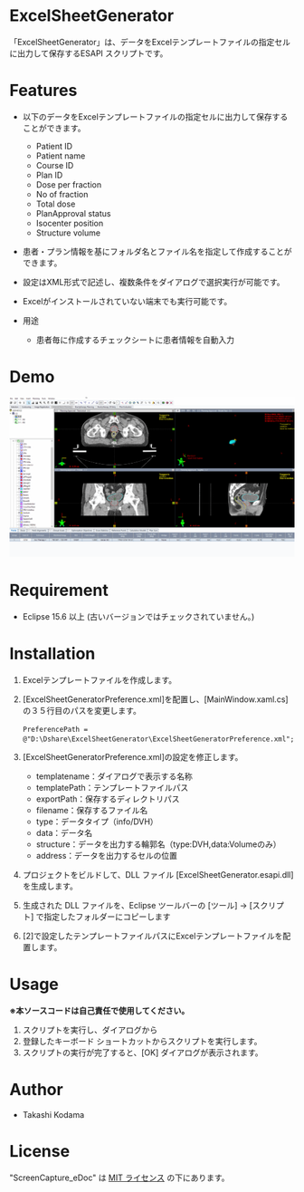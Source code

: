# ExcelSheetGenerator
 
「ExcelSheetGenerator」は、データをExcelテンプレートファイルの指定セルに出力して保存するESAPI スクリプトです。

# Features

* 以下のデータをExcelテンプレートファイルの指定セルに出力して保存することができます。
  * Patient ID
  * Patient name
  * Course ID
  * Plan ID
  * Dose per fraction
  * No of fraction
  * Total dose
  * PlanApproval status
  * Isocenter position
  * Structure volume
* 患者・プラン情報を基にフォルダ名とファイル名を指定して作成することができます。
* 設定はXML形式で記述し、複数条件をダイアログで選択実行が可能です。
* Excelがインストールされていない端末でも実行可能です。

* 用途
  * 患者毎に作成するチェックシートに患者情報を自動入力

# Demo

![Screen capture of planCompare UI](https://github.com/tkmd94/ExcelSheetGenerator/blob/master/demo.gif)

# Requirement

* Eclipse 15.6 以上 (古いバージョンではチェックされていません。)

# Installation
1. Excelテンプレートファイルを作成します。
2.  [ExcelSheetGeneratorPreference.xml]を配置し、[MainWindow.xaml.cs]の３５行目のパスを変更します。

    ```PreferencePath = @"D:\Dshare\ExcelSheetGenerator\ExcelSheetGeneratorPreference.xml";```
    
3. [ExcelSheetGeneratorPreference.xml]の設定を修正します。
    * templatename：ダイアログで表示する名称
    * templatePath：テンプレートファイルパス
    * exportPath：保存するディレクトリパス
    * filename：保存するファイル名
    * type：データタイプ（info/DVH）
    * data：データ名
    * structure：データを出力する輪郭名（type:DVH,data:Volumeのみ）
    * address：データを出力するセルの位置

4. プロジェクトをビルドして、DLL ファイル [ExcelSheetGenerator.esapi.dll] を生成します。
5. 生成された DLL ファイルを、Eclipse ツールバーの [ツール] -> [スクリプト] で指定したフォルダーにコピーします
6. [2]で設定したテンプレートファイルパスにExcelテンプレートファイルを配置します。

# Usage

**※本ソースコードは自己責任で使用してください。**

1. スクリプトを実行し、ダイアログから
2. 登録したキーボード ショートカットからスクリプトを実行します。
3. スクリプトの実行が完了すると、[OK] ダイアログが表示されます。
 
# Author
 
* Takashi Kodama
 
# License
 
"ScreenCapture_eDoc" は [MIT ライセンス](https://en.wikipedia.org/wiki/MIT_License) の下にあります。
